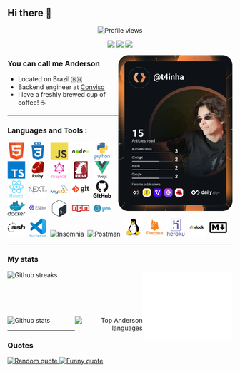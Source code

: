 ## Hi there 👋

<div id="badges" align="center">
  <p>
    <!-- Check this: https://github.com/antonkomarev/github-profile-views-counter -->
    <img src="https://komarev.com/ghpvc/?username=andersonbosa" alt="Profile views">
  </p>
  <p>
    <a alt="LinkedIn Badge" href="https://www.linkedin.com/in/andersonbosa" target="_blank"> 
      <img src="https://img.shields.io/badge/LinkedIn-blue?style=for-the-badge&logo=linkedin&logoColor=white" /> 
    </a>
    <a alt="Dev.to Badge" href="https://dev.to/t4inha" target="_blank"> 
      <img src="https://img.shields.io/badge/Dev.to-black?style=for-the-badge&logo=dev.to&logoColor=white" /> 
    </a>
    <a alt="Twitter Badge" href="https://twitter.com/intent/follow?screen_name=t4inha" target="_blank"> 
      <img src="https://img.shields.io/badge/Twitter-blue?style=for-the-badge&logo=twitter&logoColor=white" /> 
    </a>
  </p>
</div>

<div align="left" id="dailydev">
  <a href="https://app.daily.dev/t4inha" target="_blank">
    <img align="right" width="256" src="https://raw.githubusercontent.com/andersonbosa/andersonbosa/devcard/devcard.svg" />
  </a>
</div>

### You can call me Anderson

- Located on Brazil :brazil:
- Backend engineer at [Conviso](https://www.convisoappsec.com/)
- I love a freshly brewed cup of coffee! :coffee:

---

### Languages and Tools :

<p>
  <!-- Languages -->
  <img title="HTML5" alt="HTML" width="40" height="40" src="https://github.com/devicons/devicon/blob/master/icons/html5/html5-original.svg" />&nbsp;
  <img title="CSS3" alt="CSS" width="40" height="40" src="https://github.com/devicons/devicon/blob/master/icons/css3/css3-plain-wordmark.svg"  />&nbsp;
  <img title="JavaScript" alt="JavaScript" width="40" height="40" src="https://github.com/devicons/devicon/blob/master/icons/javascript/javascript-original.svg" />&nbsp;
  <img title="NodeJS" alt="NodeJS" width="40" height="40" src="https://github.com/devicons/devicon/blob/master/icons/nodejs/nodejs-original-wordmark.svg" />&nbsp;
  <img title="Python" alt="Python" width="40" height="40" src="https://github.com/devicons/devicon/blob/master/icons/python/python-original-wordmark.svg" />&nbsp;
  <img title="Typescript" alt="Typescript" width="40" height="40" src="https://github.com/devicons/devicon/blob/master/icons/typescript/typescript-original.svg" />&nbsp;
  <img title="Ruby" alt="Ruby" width="40" height="40" src="https://github.com/devicons/devicon/blob/master/icons/ruby/ruby-original-wordmark.svg" />&nbsp;
  <img title="GraphQL" alt="GraphQL" width="40" height="40" src="https://github.com/devicons/devicon/blob/master/icons/graphql/graphql-plain-wordmark.svg" />&nbsp;
  <!-- Frameworks -->
  <img title="Rails" alt="Rails" width="40" height="40" src="https://github.com/devicons/devicon/blob/master/icons/rails/rails-original-wordmark.svg" />&nbsp;
  <img title="VueJS" alt="VueJS" width="40" height="40" src="https://github.com/devicons/devicon/blob/master/icons/vuejs/vuejs-original-wordmark.svg" />&nbsp;
  <img title="React" alt="React" width="40" height="40" src="https://github.com/devicons/devicon/blob/master/icons/react/react-original-wordmark.svg" />&nbsp;
  <img title="NextJS" alt="NextJS" width="40" height="40" src="https://github.com/devicons/devicon/blob/master/icons/nextjs/nextjs-original-wordmark.svg" />&nbsp;
  <!-- Databases -->
  <img title="MySQL"  alt="MySQL" width="40" height="40" src="https://github.com/devicons/devicon/blob/master/icons/mysql/mysql-original-wordmark.svg" />&nbsp;
  <!-- Development Tools -->
  <img title="Git" alt="Git" width="40" height="40" src="https://github.com/devicons/devicon/blob/master/icons/git/git-original-wordmark.svg" />&nbsp;
  <img title="Github" alt="Github" width="40" height="40" src="https://github.com/devicons/devicon/blob/master/icons/github/github-original-wordmark.svg" />&nbsp;
  <img title="Docker" alt="Docker" width="40" height="40" src="https://github.com/devicons/devicon/blob/master/icons/docker/docker-original-wordmark.svg" />&nbsp;
  <img title="EslintJS" alt="EslintJS" width="40" height="40" src="https://github.com/devicons/devicon/blob/master/icons/eslint/eslint-original-wordmark.svg" />&nbsp;
  <img title="BASH" alt="BASH" width="40" height="40" src="https://github.com/devicons/devicon/blob/master/icons/bash/bash-original.svg" />&nbsp;
  <img title="NPM" alt="NPM" width="40" height="40" src="https://github.com/devicons/devicon/blob/master/icons/npm/npm-original-wordmark.svg" />&nbsp;
  <img title="YARN" alt="YARN" width="40" height="40" src="https://github.com/devicons/devicon/blob/master/icons/yarn/yarn-original-wordmark.svg" />&nbsp;
  <!-- Tools -->
  <img title="SSH" alt="SSH" width="40" height="40" src="https://github.com/devicons/devicon/blob/master/icons/ssh/ssh-original-wordmark.svg" />&nbsp;
  <img title="VSCode" alt="VSCode" width="40" height="40" src="https://github.com/devicons/devicon/blob/master/icons/vscode/vscode-original-wordmark.svg" />&nbsp;
  <img title="Insomnia"  alt="Insomnia" width="40" height="40" src="https://github.com/get-icon/geticon/blob/master/icons/insomnia.svg" />&nbsp;
  <img title="Postman"  alt="Postman" width="40" height="40" src="https://www.vectorlogo.zone/logos/getpostman/getpostman-icon.svg" />&nbsp;
  <!-- Any -->
  <img title="Linux" alt="Linux" width="40" height="40" src="https://github.com/devicons/devicon/blob/master/icons/linux/linux-original.svg" />&nbsp;
  <img title="Firebase" alt="Firebase" width="40" height="40" src="https://github.com/devicons/devicon/blob/master/icons/firebase/firebase-plain-wordmark.svg" />&nbsp;
  <img title="Heroku" alt="Heroku" width="40" height="40" src="https://github.com/devicons/devicon/blob/master/icons/heroku/heroku-original-wordmark.svg" />&nbsp;
  <img title="Slack" alt="Slack" width="40" height="40" src="https://github.com/devicons/devicon/blob/master/icons/slack/slack-original-wordmark.svg" />&nbsp;
  <img title="Markdown" alt="Markdown" width="40" height="40" src="https://github.com/devicons/devicon/blob/master/icons/markdown/markdown-original.svg" />&nbsp;
</p>



---

<h3 align="left">My stats</h3>

<img src="github-metrics.svg" width="40%" align="right"/>


<section align="left">
  <img src="https://github-readme-streak-stats.herokuapp.com/?user=andersonbosa&theme=dracula" title="Github streaks" width="50%"/>
  </section>

<section align="right">
  <br />
  <br />
  <br />
  <br />
  <br />
  <img src="https://github-readme-stats.vercel.app/api/top-langs/?username=andersonbosa&layout=compact&theme=dracula" alt="Top Anderson languages" width="30%" align="right" />

</section>
<img src="https://github-readme-stats.vercel.app/api?username=andersonbosa&show_icons=true&theme=dracula" title="Github stats" width="50%"/>




---

<div id="extras" >
  <h3 align="left">Quotes</h3>
  <a href="https://github.com/piyushsuthar/github-readme-quotes" target="_blank" >
    <img
      src="https://quotes-github-readme.vercel.app/api?type=horizontal&theme=dark"
      title="Random quote"
      alt="Random quote"
      width="60%"
    />
  </a>
  <a href="https://github.com/ABSphreak/readme-jokes" target="_blank">
    <img 
      src="https://readme-jokes.vercel.app/api"
      title="Funny quote" 
      alt="Funny quote" 
      width="39%"
    />
  </a>
</div>


<!-- FIXME
![Notable contributions](https://raw.githubusercontent.com/andersonbosa/andersonbosa/github-metrics/notable.svg)
![Achievements](https://raw.githubusercontent.com/andersonbosa/andersonbosa/github-metrics/achievements.svg)
[![@andersonbosa's Holopin board](https://holopin.io/api/user/board?user=andersonbosa)][holopin]
-->


<!-- links -->
[holopin]: https://holopin.io/@andersonbosa
[linkedin]: https://linkedin.com/in/andersonbosa
